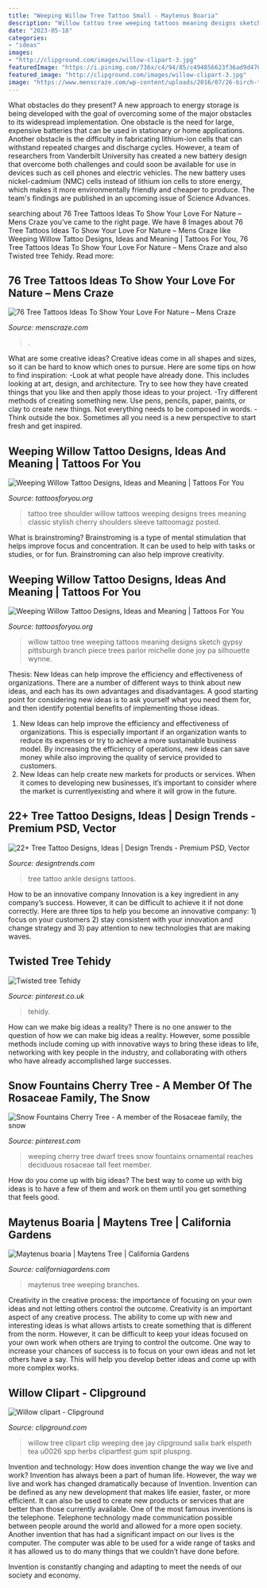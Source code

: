 ```yaml
---
title: "Weeping Willow Tree Tattoo Small - Maytenus Boaria"
description: "Willow tattoo tree weeping tattoos meaning designs sketch gypsy pittsburgh branch piece trees parlor michelle done joy pa silhouette wynne"
date: "2023-05-18"
categories:
- "ideas"
images:
- "http://clipground.com/images/willow-clipart-3.jpg"
featuredImage: "https://i.pinimg.com/736x/c4/94/85/c494856623f36ad9d476f11e20cc59d5.jpg"
featured_image: "http://clipground.com/images/willow-clipart-3.jpg"
image: "https://www.menscraze.com/wp-content/uploads/2016/07/26-birch-tree-tattoos.jpg"
---
```



What obstacles do they present?
A new approach to energy storage is being developed with the goal of overcoming some of the major obstacles to its widespread implementation. One obstacle is the need for large, expensive batteries that can be used in stationary or home applications. Another obstacle is the difficulty in fabricating lithium-ion cells that can withstand repeated charges and discharge cycles. However, a team of researchers from Vanderbilt University has created a new battery design that overcome both challenges and could soon be available for use in devices such as cell phones and electric vehicles. The new battery uses nickel-cadmium (NMC) cells instead of lithium ion cells to store energy, which makes it more environmentally friendly and cheaper to produce. The team's findings are published in an upcoming issue of Science Advances.

	

		
searching about 76 Tree Tattoos Ideas To Show Your Love For Nature – Mens Craze you've came to the right page. We have 8 Images about 76 Tree Tattoos Ideas To Show Your Love For Nature – Mens Craze like Weeping Willow Tattoo Designs, Ideas and Meaning | Tattoos For You, 76 Tree Tattoos Ideas To Show Your Love For Nature – Mens Craze and also Twisted tree Tehidy. Read more:
		
    
## 76 Tree Tattoos Ideas To Show Your Love For Nature – Mens Craze

<img loading=lazy src="https://www.menscraze.com/wp-content/uploads/2016/07/26-birch-tree-tattoos.jpg" onerror="this.onerror=null;this.src='https://tse4.mm.bing.net/th?id=OIP.D5qyrY8I8p_8fjMEjcOULgHaMP&amp;pid=15.1';" alt="76 Tree Tattoos Ideas To Show Your Love For Nature – Mens Craze">

_Source: menscraze.com_

>. 

	

What are some creative ideas?
Creative ideas come in all shapes and sizes, so it can be hard to know which ones to pursue. Here are some tips on how to find inspiration: 
-Look at what people have already done. This includes looking at art, design, and architecture. Try to see how they have created things that you like and then apply those ideas to your project. 
-Try different methods of creating something new. Use pens, pencils, paper, paints, or clay to create new things. Not everything needs to be composed in words. 
-Think outside the box. Sometimes all you need is a new perspective to start fresh and get inspired.

    
## Weeping Willow Tattoo Designs, Ideas And Meaning | Tattoos For You

<img loading=lazy src="http://www.tattoosforyou.org/wp-content/uploads/2017/07/Pictures-of-Weeping-Willow-Tree-Tattoos.jpg" onerror="this.onerror=null;this.src='https://tse2.mm.bing.net/th?id=OIP.FTAEhk8TVh-eJzdn9-JRZgHaJ4&amp;pid=15.1';" alt="Weeping Willow Tattoo Designs, Ideas and Meaning | Tattoos For You">

_Source: tattoosforyou.org_

>tattoo tree shoulder willow tattoos weeping designs trees meaning classic stylish cherry shoulders sleeve tattoomagz posted. 

	

What is brainstroming?
Brainstroming is a type of mental stimulation that helps improve focus and concentration. It can be used to help with tasks or studies, or for fun. Brainstroming can also help improve creativity.

    
## Weeping Willow Tattoo Designs, Ideas And Meaning | Tattoos For You

<img loading=lazy src="http://www.tattoosforyou.org/wp-content/uploads/2017/07/Weeping-Willow-Tree-Tattoos.jpg" onerror="this.onerror=null;this.src='https://tse4.mm.bing.net/th?id=OIP.MMF7RTVgzp_tFJJJY7jgnQHaHa&amp;pid=15.1';" alt="Weeping Willow Tattoo Designs, Ideas and Meaning | Tattoos For You">

_Source: tattoosforyou.org_

>willow tattoo tree weeping tattoos meaning designs sketch gypsy pittsburgh branch piece trees parlor michelle done joy pa silhouette wynne. 

	

Thesis:
New Ideas can help improve the efficiency and effectiveness of organizations.
There are a number of different ways to think about new ideas, and each has its own advantages and disadvantages. A good starting point for considering new ideas is to ask yourself what you need them for, and then identify potential benefits of implementing those ideas.
1) New Ideas can help improve the efficiency and effectiveness of organizations.  This is especially important if an organization wants to reduce its expenses or try to achieve a more sustainable business model. By increasing the efficiency of operations, new ideas can save money while also improving the quality of service provided to customers. 
2) New Ideas can help create new markets for products or services. When it comes to developing new businesses, it’s important to consider where the market is currentlyexisting and where it will grow in the future.

    
## 22+ Tree Tattoo Designs, Ideas | Design Trends - Premium PSD, Vector

<img loading=lazy src="https://images.designtrends.com/wp-content/uploads/2016/12/09105657/Small-Tree-tattoo-on-Ankle.jpg" onerror="this.onerror=null;this.src='https://tse2.mm.bing.net/th?id=OIP.8p6kUtFU4aUkYau309TC8gHaHa&amp;pid=15.1';" alt="22+ Tree Tattoo Designs, Ideas | Design Trends - Premium PSD, Vector">

_Source: designtrends.com_

>tree tattoo ankle designs tattoos. 

	

How to be an innovative company
Innovation is a key ingredient in any company’s success. However, it can be difficult to achieve it if not done correctly. Here are three tips to help you become an innovative company: 1) focus on your customers 2) stay consistent with your innovation and change strategy and 3) pay attention to new technologies that are making waves.

    
## Twisted Tree Tehidy

<img loading=lazy src="https://i.pinimg.com/736x/c4/94/85/c494856623f36ad9d476f11e20cc59d5.jpg" onerror="this.onerror=null;this.src='https://tse2.mm.bing.net/th?id=OIP.s-0TBAXsFjxDGU050HHDKwHaJ3&amp;pid=15.1';" alt="Twisted tree Tehidy">

_Source: pinterest.co.uk_

>tehidy. 

	

How can we make big ideas a reality?
There is no one answer to the question of how we can make big ideas a reality. However, some possible methods include coming up with innovative ways to bring these ideas to life, networking with key people in the industry, and collaborating with others who have already accomplished large successes.

    
## Snow Fountains Cherry Tree - A Member Of The Rosaceae Family, The Snow

<img loading=lazy src="https://s-media-cache-ak0.pinimg.com/736x/ec/f5/d4/ecf5d4298308088451ec81490ce3fb55.jpg" onerror="this.onerror=null;this.src='https://tse3.mm.bing.net/th?id=OIP.RXgM_02a52a2q1Sbc85qzAHaJ4&amp;pid=15.1';" alt="Snow Fountains Cherry Tree - A member of the Rosaceae family, the snow">

_Source: pinterest.com_

>weeping cherry tree dwarf trees snow fountains ornamental reaches deciduous rosaceae tall feet member. 

	

How do you come up with big ideas?
The best way to come up with big ideas is to have a few of them and work on them until you get something that feels good.

    
## Maytenus Boaria | Maytens Tree | California Gardens

<img loading=lazy src="http://www.californiagardens.com/images/Maytenus_boarius_aspect_c.jpg" onerror="this.onerror=null;this.src='https://tse3.mm.bing.net/th?id=OIP.HpvFrmeRQP-9SuM-vmlA_wHaJ4&amp;pid=15.1';" alt="Maytenus boaria | Maytens Tree | California Gardens">

_Source: californiagardens.com_

>maytenus tree weeping branches. 

	

Creativity in the creative process: the importance of focusing on your own ideas and not letting others control the outcome.
Creativity is an important aspect of any creative process. The ability to come up with new and interesting ideas is what allows artists to create something that is different from the norm. However, it can be difficult to keep your ideas focused on your own work when others are trying to control the outcome. One way to increase your chances of success is to focus on your own ideas and not let others have a say. This will help you develop better ideas and come up with more complex works.

    
## Willow Clipart - Clipground

<img loading=lazy src="http://clipground.com/images/willow-clipart-3.jpg" onerror="this.onerror=null;this.src='https://tse4.mm.bing.net/th?id=OIP.DhVBh8hgj7jbUgHbfYMckwAAAA&amp;pid=15.1';" alt="Willow clipart - Clipground">

_Source: clipground.com_

>willow tree clipart clip weeping dee jay clipground salix bark elspeth tea u0026 spp herbs clipartfest gum spit pluspng. 

	

Invention and technology: How does invention change the way we live and work?
Invention has always been a part of human life. However, the way we live and work has changed dramatically because of Invention. Invention can be defined as any new development that makes life easier, faster, or more efficient. It can also be used to create new products or services that are better than those currently available.
One of the most famous inventions is the telephone. Telephone technology made communication possible between people around the world and allowed for a more open society. Another invention that has had a significant impact on our lives is the computer. The computer was able to be used for a wide range of tasks and it has allowed us to do many things that we couldn’t have done before.

Invention is constantly changing and adapting to meet the needs of our society and economy.


